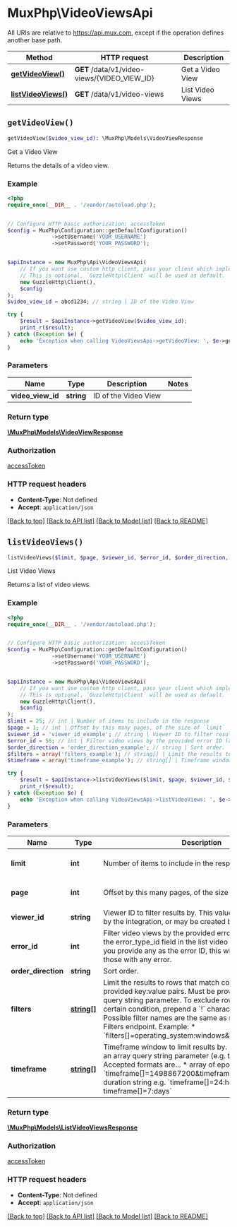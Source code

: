 # MuxPhp\VideoViewsApi

All URIs are relative to https://api.mux.com, except if the operation defines another base path.

| Method | HTTP request | Description |
| ------------- | ------------- | ------------- |
| [**getVideoView()**](VideoViewsApi.md#getVideoView) | **GET** /data/v1/video-views/{VIDEO_VIEW_ID} | Get a Video View |
| [**listVideoViews()**](VideoViewsApi.md#listVideoViews) | **GET** /data/v1/video-views | List Video Views |


## `getVideoView()`

```php
getVideoView($video_view_id): \MuxPhp\Models\VideoViewResponse
```

Get a Video View

Returns the details of a video view.

### Example

```php
<?php
require_once(__DIR__ . '/vendor/autoload.php');


// Configure HTTP basic authorization: accessToken
$config = MuxPhp\Configuration::getDefaultConfiguration()
              ->setUsername('YOUR_USERNAME')
              ->setPassword('YOUR_PASSWORD');


$apiInstance = new MuxPhp\Api\VideoViewsApi(
    // If you want use custom http client, pass your client which implements `GuzzleHttp\ClientInterface`.
    // This is optional, `GuzzleHttp\Client` will be used as default.
    new GuzzleHttp\Client(),
    $config
);
$video_view_id = abcd1234; // string | ID of the Video View

try {
    $result = $apiInstance->getVideoView($video_view_id);
    print_r($result);
} catch (Exception $e) {
    echo 'Exception when calling VideoViewsApi->getVideoView: ', $e->getMessage(), PHP_EOL;
}
```

### Parameters

| Name | Type | Description  | Notes |
| ------------- | ------------- | ------------- | ------------- |
| **video_view_id** | **string**| ID of the Video View | |

### Return type

[**\MuxPhp\Models\VideoViewResponse**](../Model/VideoViewResponse.md)

### Authorization

[accessToken](../../README.md#accessToken)

### HTTP request headers

- **Content-Type**: Not defined
- **Accept**: `application/json`

[[Back to top]](#) [[Back to API list]](../../README.md#endpoints)
[[Back to Model list]](../../README.md#models)
[[Back to README]](../../README.md)

## `listVideoViews()`

```php
listVideoViews($limit, $page, $viewer_id, $error_id, $order_direction, $filters, $timeframe): \MuxPhp\Models\ListVideoViewsResponse
```

List Video Views

Returns a list of video views.

### Example

```php
<?php
require_once(__DIR__ . '/vendor/autoload.php');


// Configure HTTP basic authorization: accessToken
$config = MuxPhp\Configuration::getDefaultConfiguration()
              ->setUsername('YOUR_USERNAME')
              ->setPassword('YOUR_PASSWORD');


$apiInstance = new MuxPhp\Api\VideoViewsApi(
    // If you want use custom http client, pass your client which implements `GuzzleHttp\ClientInterface`.
    // This is optional, `GuzzleHttp\Client` will be used as default.
    new GuzzleHttp\Client(),
    $config
);
$limit = 25; // int | Number of items to include in the response
$page = 1; // int | Offset by this many pages, of the size of `limit`
$viewer_id = 'viewer_id_example'; // string | Viewer ID to filter results by. This value may be provided by the integration, or may be created by Mux.
$error_id = 56; // int | Filter video views by the provided error ID (as returned in the error_type_id field in the list video views endpoint). If you provide any as the error ID, this will filter the results to those with any error.
$order_direction = 'order_direction_example'; // string | Sort order.
$filters = array('filters_example'); // string[] | Limit the results to rows that match conditions from provided key:value pairs. Must be provided as an array query string parameter.  To exclude rows that match a certain condition, prepend a `!` character to the dimension.  Possible filter names are the same as returned by the List Filters endpoint.  Example:    * `filters[]=operating_system:windows&filters[]=!country:US`
$timeframe = array('timeframe_example'); // string[] | Timeframe window to limit results by. Must be provided as an array query string parameter (e.g. timeframe[]=).  Accepted formats are...    * array of epoch timestamps e.g. `timeframe[]=1498867200&timeframe[]=1498953600`   * duration string e.g. `timeframe[]=24:hours or timeframe[]=7:days`

try {
    $result = $apiInstance->listVideoViews($limit, $page, $viewer_id, $error_id, $order_direction, $filters, $timeframe);
    print_r($result);
} catch (Exception $e) {
    echo 'Exception when calling VideoViewsApi->listVideoViews: ', $e->getMessage(), PHP_EOL;
}
```

### Parameters

| Name | Type | Description  | Notes |
| ------------- | ------------- | ------------- | ------------- |
| **limit** | **int**| Number of items to include in the response | [optional] [default to 25] |
| **page** | **int**| Offset by this many pages, of the size of &#x60;limit&#x60; | [optional] [default to 1] |
| **viewer_id** | **string**| Viewer ID to filter results by. This value may be provided by the integration, or may be created by Mux. | [optional] |
| **error_id** | **int**| Filter video views by the provided error ID (as returned in the error_type_id field in the list video views endpoint). If you provide any as the error ID, this will filter the results to those with any error. | [optional] |
| **order_direction** | **string**| Sort order. | [optional] |
| **filters** | [**string[]**](../Model/string.md)| Limit the results to rows that match conditions from provided key:value pairs. Must be provided as an array query string parameter.  To exclude rows that match a certain condition, prepend a &#x60;!&#x60; character to the dimension.  Possible filter names are the same as returned by the List Filters endpoint.  Example:    * &#x60;filters[]&#x3D;operating_system:windows&amp;filters[]&#x3D;!country:US&#x60; | [optional] |
| **timeframe** | [**string[]**](../Model/string.md)| Timeframe window to limit results by. Must be provided as an array query string parameter (e.g. timeframe[]&#x3D;).  Accepted formats are...    * array of epoch timestamps e.g. &#x60;timeframe[]&#x3D;1498867200&amp;timeframe[]&#x3D;1498953600&#x60;   * duration string e.g. &#x60;timeframe[]&#x3D;24:hours or timeframe[]&#x3D;7:days&#x60; | [optional] |

### Return type

[**\MuxPhp\Models\ListVideoViewsResponse**](../Model/ListVideoViewsResponse.md)

### Authorization

[accessToken](../../README.md#accessToken)

### HTTP request headers

- **Content-Type**: Not defined
- **Accept**: `application/json`

[[Back to top]](#) [[Back to API list]](../../README.md#endpoints)
[[Back to Model list]](../../README.md#models)
[[Back to README]](../../README.md)
